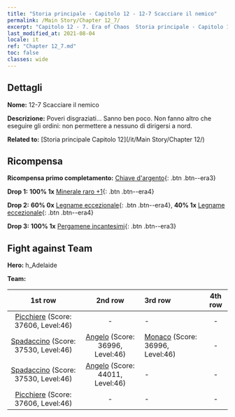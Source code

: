 ```yaml
---
title: "Storia principale - Capitolo 12 - 12-7 Scacciare il nemico"
permalink: /Main Story/Chapter 12_7/
excerpt: "Capitolo 12 - 7. Era of Chaos  Storia principale - Capitolo 12_7. 12-7 Scacciare il nemico"
last_modified_at: 2021-08-04
locale: it
ref: "Chapter 12_7.md"
toc: false
classes: wide
---
```


## Dettagli

 **Nome:** 12-7 Scacciare il nemico

 **Descrizione:** Poveri disgraziati... Sanno ben poco. Non fanno altro che eseguire gli ordini: non permettere a nessuno di dirigersi a nord.

 **Related to:** [Storia principale Capitolo 12](/it/Main Story/Chapter 12/)

## Ricompensa

 **Ricompensa primo completamento:** [Chiave d'argento](/ItemsIT/con_693/){: .btn .btn--era3}

 **Drop 1:** **100% 1x** [Minerale raro +1](/ItemsIT/mat_40/){: .btn .btn--era4}

 **Drop 2:** **60% 0x** [Legname eccezionale](/ItemsIT/mat_34/){: .btn .btn--era4}, **40% 1x** [Legname eccezionale](/ItemsIT/mat_34/){: .btn .btn--era4}

 **Drop 3:** **100% 1x** [Pergamene incantesimi](/ItemsIT/con_694/){: .btn .btn--era3}


## Fight against Team
 **Hero:** h_Adelaide

 **Team:**


  | 1st row | 2nd row | 3rd row | 4th row |
  |:----:|:----:|:----|:----:|
  | [Picchiere](/it/units/Pikeman/) (Score: 37606, Level:46)  | - | - | - |
  | [Spadaccino](/it/units/Swordsman/) (Score: 37530, Level:46)  | [Angelo](/it/units/Angel/) (Score: 36996, Level:46)  | [Monaco](/it/units/Monk/) (Score: 36996, Level:46)  | - |
  | [Spadaccino](/it/units/Swordsman/) (Score: 37530, Level:46)  | [Angelo](/it/units/Angel/) (Score: 44011, Level:46)  | - | - |
  | [Picchiere](/it/units/Pikeman/) (Score: 37606, Level:46)  | - | - | - |


